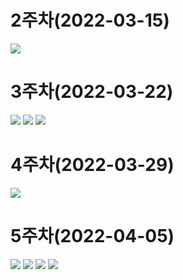 # 2주차(2022-03-15)
<img width="" height="" src="./pic/2st.png"></img>

# 3주차(2022-03-22)
<img width="" height="" src="./pic/3st.png"></img>
<img width="" height="" src="./pic/naver.png"></img>
<img width="" height="" src="./pic/call.png"></img>

# 4주차(2022-03-29)
<img width="" height="" src="./pic/toast.png"></img>

# 5주차(2022-04-05)
<img width="" height="" src="./pic/5-1.PNG"></img>
<img width="" height="" src="./pic/5-2.PNG"></img>
<img width="" height="" src="./pic/5-3.PNG"></img>
<img width="" height="" src="./pic/5-4.PNG"></img>
